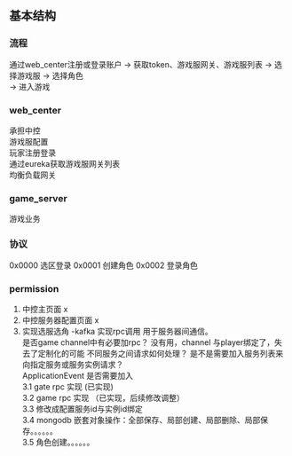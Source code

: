 ## 基本结构

### 流程
通过web_center注册或登录账户 -> 获取token、游戏服网关、游戏服列表 -> 选择游戏服 -> 选择角色\
 -> 进入游戏

### web_center
承担中控\
游戏服配置\
玩家注册登录\
通过eureka获取游戏服网关列表\
均衡负载网关

### game_server
游戏业务


### 协议
0x0000  选区登录
0x0001  创建角色
0x0002  登录角色



### permission
1. 中控主页面 x
2. 中控服务器配置页面 x
3. 实现选服选角 -kafka 实现rpc调用 用于服务器间通信。\
   是否game channel中有必要加rpc？ 没有用，channel 与player绑定了，失去了定制化的可能
   不同服务之间请求如何处理？
   是不是需要加入服务列表来向指定服务或服务实例请求？\
   ApplicationEvent 是否需要加入\
   3.1  gate rpc 实现  (已实现)\
   3.2  game rpc 实现 （已实现，后续修改调整）\
   3.3  修改成配置服务id与实例id绑定\
   3.4  mongodb 嵌套对象操作：全部保存、局部创建、局部删除、局部保存。。。。。。\
   3.5  角色创建。。。。。。